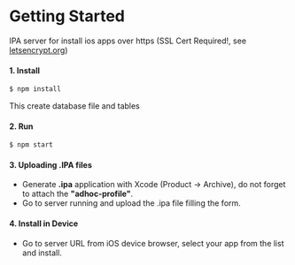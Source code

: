 # Getting Started

IPA server for install ios apps over https (SSL Cert Required!, see [letsencrypt.org](https://letsencrypt.org/))

#### 1. Install

```sh
$ npm install
```

This create database file and tables

#### 2. Run

```sh
$ npm start
```
 
#### 3. Uploading .IPA files

- Generate **.ipa** application with Xcode (Product -> Archive), do not forget to attach the **"adhoc-profile"**.
- Go to server running and upload the .ipa file filling the form.

#### 4. Install in Device

- Go to server URL from iOS device browser, select your app from the list and install.
